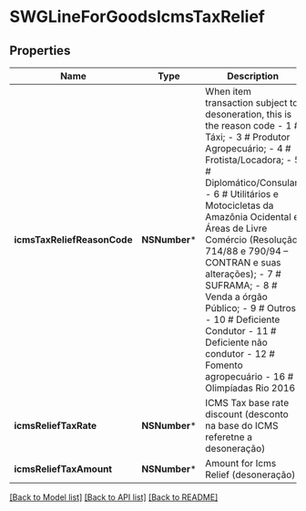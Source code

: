 # SWGLineForGoodsIcmsTaxRelief

## Properties
Name | Type | Description | Notes
------------ | ------------- | ------------- | -------------
**icmsTaxReliefReasonCode** | **NSNumber*** | When item transaction subject to desoneration, this is the reason code - 1 # Táxi; - 3 # Produtor Agropecuário; - 4 # Frotista/Locadora; - 5 # Diplomático/Consular; - 6 # Utilitários e Motocicletas da Amazônia Ocidental e Áreas de Livre Comércio (Resolução 714/88 e 790/94 – CONTRAN e suas alterações); - 7 # SUFRAMA; - 8 # Venda a órgão Público; - 9 # Outros - 10 # Deficiente Condutor - 11 # Deficiente não condutor - 12 # Fomento agropecuário - 16 # Olimpíadas Rio 2016  | 
**icmsReliefTaxRate** | **NSNumber*** | ICMS Tax base rate discount  (desconto na base do ICMS referetne a desoneração) | [optional] 
**icmsReliefTaxAmount** | **NSNumber*** | Amount for Icms Relief (desoneração) | [optional] 

[[Back to Model list]](../README.md#documentation-for-models) [[Back to API list]](../README.md#documentation-for-api-endpoints) [[Back to README]](../README.md)


